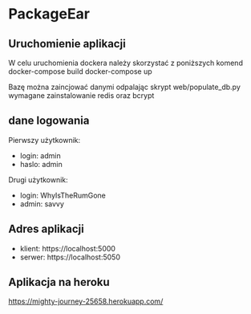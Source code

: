 # PackageEar

## Uruchomienie aplikacji

W celu uruchomienia dockera należy skorzystać z poniższych komend
docker-compose build
docker-compose up

Bazę można zaincjować danymi odpalając skrypt web/populate_db.py
wymagane zainstalowanie redis oraz bcrypt

## dane logowania

Pierwszy użytkownik:

* login: admin
* haslo: admin

Drugi użytkownik:

* login: WhyIsTheRumGone
* admin: savvy

## Adres aplikacji

* klient: https://localhost:5000
* serwer: https://localhost:5050

## Aplikacja na heroku

https://mighty-journey-25658.herokuapp.com/